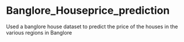 # Banglore_Houseprice_prediction
Used a banglore house dataset to predict the price of the houses in the various regions in Banglore

